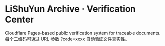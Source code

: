 # LiShuYun Archive · Verification Center

Cloudflare Pages-based public verification system for traceable documents.  
每个二维码可通过 URL 参数 ?code=xxxx 自动验证文件真实性。